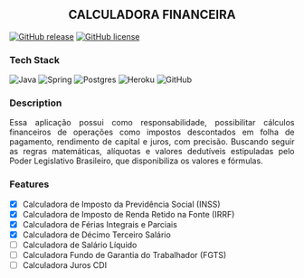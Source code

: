 <h2 align="center">
  CALCULADORA FINANCEIRA
</h2>

[![GitHub release](https://img.shields.io/github/release/Naereen/StrapDown.js.svg)](https://GitHub.com/Naereen/StrapDown.js/releases/)
[![GitHub license](https://img.shields.io/github/license/Naereen/StrapDown.js.svg)](https://github.com/Naereen/StrapDown.js/blob/master/LICENSE)

### Tech Stack

![Java](https://img.shields.io/badge/java-%23ED8B00.svg?style=for-the-badge&logo=openjdk&logoColor=white)
![Spring](https://img.shields.io/badge/spring-%236DB33F.svg?style=for-the-badge&logo=spring&logoColor=white)
![Postgres](https://img.shields.io/badge/postgres-%23316192.svg?style=for-the-badge&logo=postgresql&logoColor=white)
![Heroku](https://img.shields.io/badge/Heroku-430098?style=for-the-badge&logo=heroku&logoColor=white)
![GitHub](https://img.shields.io/badge/GitHub-100000?style=for-the-badge&logo=github&logoColor=white)

### Description

<p align="justify">
  Essa aplicação possui como responsabilidade, possibilitar cálculos financeiros de operações como impostos descontados em folha de pagamento, rendimento de capital e juros, com precisão. Buscando seguir as regras matemáticas, alíquotas e valores dedutíveis estipuladas pelo Poder Legislativo Brasileiro, que disponibiliza os valores e fórmulas.
</p>

### Features
- [x] Calculadora de Imposto da Previdência Social (INSS)<br>
- [x] Calculadora de Imposto de Renda Retido na Fonte (IRRF)<br>
- [x] Calculadora de Férias Integrais e Parciais<br>
- [x] Calculadora de Décimo Terceiro Salário<br>
- [ ] Calculadora de Salário Líquido<br>
- [ ] Calculadora Fundo de Garantia do Trabalhador (FGTS)<br>
- [ ] Calculadora Juros CDI<br>
